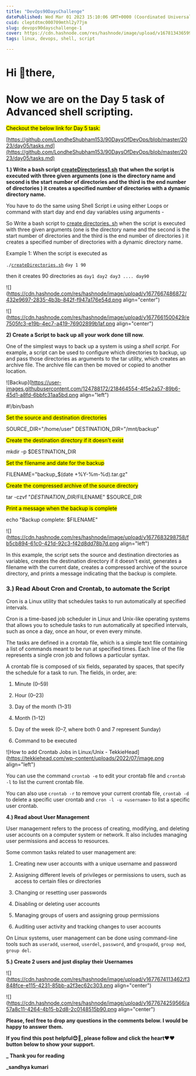 ```yaml
---
title: "DevOps90DaysChallenge"
datePublished: Wed Mar 01 2023 15:10:06 GMT+0000 (Coordinated Universal Time)
cuid: cleptdtmc000709mthl2y77jm
slug: devops90dayschallenge-1
cover: https://cdn.hashnode.com/res/hashnode/image/upload/v1678134365996/02f2812e-b6e9-46c0-948c-18af68667558.png
tags: linux, devops, shell, script

---
```


# Hi 👋there,

# Now we are on the Day 5 task of Advanced shell scripting.

<mark>Checkout the below link for Day 5 task:</mark>

[https://github.com/LondheShubham153/90DaysOfDevOps/blob/master/2023/day05/tasks.md](https://github.com/LondheShubham153/90DaysOfDevOps/blob/master/2023/day05/tasks.md)

**1.) Write a bash script** [**createDirectoriess1.sh**](http://createDirectoriess1.sh) **that when the script is executed with three given arguments (one is the directory name and second is the start number of directories and the third is the end number of directories ) it creates a specified number of directories with a dynamic directory name.**

You have to do the same using Shell Script i.e using either Loops or command with start day and end day variables using arguments -

So Write a bash script to [create directories. sh](http://createDirectories.sh) when the script is executed with three given arguments (one is the directory name and the second is the start number of directories and the third is the end number of directories ) it creates a specified number of directories with a dynamic directory name.

Example 1: When the script is executed as

`./`[`createDirectories.sh`](http://createDirectories.sh) `day 1 90`

then it creates 90 directories as `day1 day2 day3 .... day90`

![](https://cdn.hashnode.com/res/hashnode/image/upload/v1677667486872/432e9697-2835-4b3b-842f-f947a176e54d.png align="center")

![](https://cdn.hashnode.com/res/hashnode/image/upload/v1677661500429/e7505fc3-e19b-4ec7-a419-76902899b1af.png align="center")

**2) Create a Script to back up all your work done till now.**

One of the simplest ways to back up a system is using a *shell script*. For example, a script can be used to configure which directories to backup, up and pass those directories as arguments to the tar utility, which creates an archive file. The archive file can then be moved or copied to another location.

![Backup](https://user-images.githubusercontent.com/124788172/218464554-4f5e2a57-89b6-45d1-a8fd-6bbfc31aa5bd.png align="left")

#!/bin/bash

<mark>Set the source and destination directories</mark>

SOURCE\_DIR="/home/user" DESTINATION\_DIR="/mnt/backup"

<mark>Create the destination directory if it doesn't exist</mark>

mkdir -p $DESTINATION\_DIR

<mark>Set the filename and date for the backup</mark>

FILENAME="backup\_$(date +%Y-%m-%d).tar.gz"

<mark>Create the compressed archive of the source directory</mark>

tar -czvf "$DESTINATION\_DIR/$FILENAME" $SOURCE\_DIR

<mark>Print a message when the backup is complete</mark>

echo "Backup complete: $FILENAME"

![](https://cdn.hashnode.com/res/hashnode/image/upload/v1677683298758/fb5cb894-61c0-421d-92c3-f42d8dd78b7d.png align="left")

In this example, the script sets the source and destination directories as variables, creates the destination directory if it doesn't exist, generates a filename with the current date, creates a compressed archive of the source directory, and prints a message indicating that the backup is complete.

### **3.) Read About Cron and Crontab, to automate the Script**

Cron is a Linux utility that schedules tasks to run automatically at specified intervals.

Cron is a time-based job scheduler in Linux and Unix-like operating systems that allows you to schedule tasks to run automatically at specified intervals, such as once a day, once an hour, or even every minute.

The tasks are defined in a crontab file, which is a simple text file containing a list of commands meant to be run at specified times. Each line of the file represents a single cron job and follows a particular syntax.

A crontab file is composed of six fields, separated by spaces, that specify the schedule for a task to run. The fields, in order, are:

1. Minute (0–59)
    
2. Hour (0–23)
    
3. Day of the month (1–31)
    
4. Month (1–12)
    
5. Day of the week (0–7, where both 0 and 7 represent Sunday)
    
6. Command to be executed
    

![How to add Crontab Jobs in Linux/Unix - TekkieHead](https://tekkiehead.com/wp-content/uploads/2022/07/image.png align="left")

You can use the command `crontab -e` to edit your crontab file and `crontab -l` to list the current crontab file.

You can also use `crontab -r` to remove your current crontab file, `crontab -d` to delete a specific user crontab and `cron -l -u <username>` to list a specific user crontab.

**4.) Read about User Management**

User management refers to the process of creating, modifying, and deleting user accounts on a computer system or network. It also includes managing user permissions and access to resources.

Some common tasks related to user management are:

1. Creating new user accounts with a unique username and password
    
2. Assigning different levels of privileges or permissions to users, such as access to certain files or directories
    
3. Changing or resetting user passwords
    
4. Disabling or deleting user accounts
    
5. Managing groups of users and assigning group permissions
    
6. Auditing user activity and tracking changes to user accounts
    

On Linux systems, user management can be done using command-line tools such as `useradd`, `usermod`, `userdel`, `password`, and `groupadd`, `group mod`, `group del`.

**5.) Create 2 users and just display their Usernames**

![](https://cdn.hashnode.com/res/hashnode/image/upload/v1677674113462/f3848fce-e115-4231-85bb-a2f3ec62c303.png align="center")

![](https://cdn.hashnode.com/res/hashnode/image/upload/v1677674259566/a57a8c11-4264-4b15-b2d8-2c0148515b90.png align="center")

**Please, feel free to drop any questions in the comments below. I would be happy to answer them.**

**If you find this post helpful😊🙂, please follow and click the heart❤❤ button below to show your support.**

**\_ Thank you for reading**

**\_sandhya kumari**
